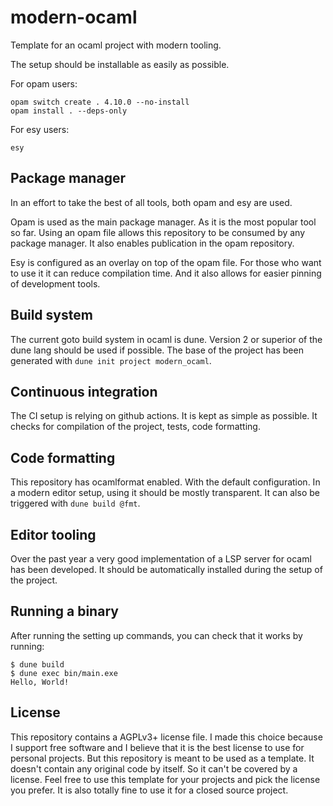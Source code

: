 # modern-ocaml

Template for an ocaml project with modern tooling.

The setup should be installable as easily as possible.

For opam users:

```
opam switch create . 4.10.0 --no-install
opam install . --deps-only
```

For esy users:

```
esy
```

## Package manager

In an effort to take the best of all tools, both opam and esy are used.

Opam is used as the main package manager. As it is the most popular tool so
far. Using an opam file allows this repository to be consumed by any package
manager. It also enables publication in the opam repository.

Esy is configured as an overlay on top of the opam file. For those who want
to use it it can reduce compilation time. And it also allows for easier
pinning of development tools.

## Build system

The current goto build system in ocaml is dune. Version 2 or superior of the
dune lang should be used if possible. The base of the project has been
generated with `dune init project modern_ocaml`.

## Continuous integration

The CI setup is relying on github actions. It is kept as simple as possible.
It checks for compilation of the project, tests, code formatting.

## Code formatting

This repository has ocamlformat enabled. With the default configuration. In a
modern editor setup, using it should be mostly transparent. It can also be
triggered with `dune build @fmt`.

## Editor tooling

Over the past year a very good implementation of a LSP server for ocaml has
been developed. It should be automatically installed during the setup of the
project.

## Running a binary

After running the setting up commands, you can check that it works by running:

```
$ dune build
$ dune exec bin/main.exe
Hello, World!
```

## License

This repository contains a AGPLv3+ license file. I made this choice because I
support free software and I believe that it is the best license to use for
personal projects. But this repository is meant to be used as a template. It
doesn't contain any original code by itself. So it can't be covered by a
license. Feel free to use this template for your projects and pick the
license you prefer. It is also totally fine to use it for a closed source
project.
